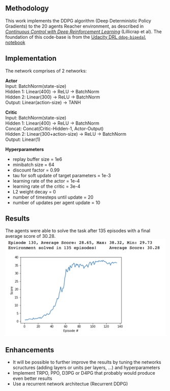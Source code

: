 ## Methodology

This work implements the DDPG algorithm (Deep Deterministic Policy Gradients) to the 20 agents Reacher environment, as described in [_Continuous Control with Deep Reinforcement Learning_][ddpg-paper] (Lillicrap et al). The foundation of this code-base is from the [Udacity DRL `ddpg-bipedal` notebook][ddpg-repo]

[ddpg-paper]: https://arxiv.org/pdf/1509.02971.pdf
[ddpg-repo]: https://github.com/udacity/deep-reinforcement-learning/blob/master/ddpg-bipedal/DDPG.ipynb

## Implementation 

The network comprises of 2 networks:

**Actor**   
Input: BatchNorm(state-size)  
Hidden 1: Linear(400) -> ReLU -> BatchNorm  
Hidden 2: Linear(300) -> ReLU -> BatchNorm  
Output: Linear(action-size) -> TANH

**Critic**   
Input: BatchNorm(state-size)    
Hidden 1: Linear(400) -> ReLU -> BatchNorm  
Concat: Concat(Critic-Hidden-1, Actor-Output)  
Hidden 2: Linear(300+action-size) -> ReLU -> BatchNorm  
Output: Linear(1)

**Hyperparameters**

- replay buffer size = 1e6
- minibatch size = 64
- discount factor = 0.99
- tau for soft update of target parameters = 1e-3
- learning rate of the actor = 1e-4
- learning rate of the critic = 3e-4
- L2 weight decay = 0
- number of timesteps until update = 20
- number of updates per agent update = 10

## Results 

The agents were able to solve the task after 135 episodes with a final average score of 30.28.
![chart](chart.png)

## Enhancements

- It will be possible to further improve the results by tuning the networks scructures (adding layers or units per layers, ...) and hyperparameters
- Implement TRPO, PPO, D3PG or D4PG that probably would produce even better results
- Use a recurrent network architectue (Recurrent DDPG) 

